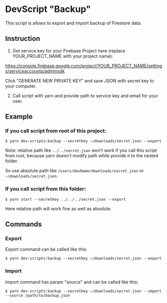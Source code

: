# DevScript "Backup"

This script is allows to export and import backup of Firestore data.

## Instruction

1. Get service key for your Firebase Project here (replace YOUR_PROJECT_NAME with your project name):

https://console.firebase.google.com/project/YOUR_PROJECT_NAME/settings/serviceaccounts/adminsdk

Click "GENERATE NEW PRIVATE KEY" and save JSON with secret key to your computer.

2. Call script with yarn and provide path to service key and email for your user.

## Example

### If you call script from root of this project:

```
$ yarn dev-scripts:backup --secretkey ~/downloads/secret.json --export
```

Note: relative path like `../../secret.json` won't work if you call this
script from root, because yarn doesn't modify path while provide it to
the nested folder.

So use absolute path like `/users/devName/downloads/secret.json` or
`~/downloads/secret.json`.

### If you call script from this folder:

```
$ yarn start --secretkey ../../../secret.json --export
```

Here relative path will work fine as well as absolute.

## Commands

### Export

Export command can be called like this:

```
$ yarn dev-scripts:backup --secretkey ~/downloads/secret.json --export
```

### Import

Import command has param "source" and can be called like this:

```
$ yarn dev-scripts:backup --secretkey ~/downloads/secret.json --import --source /path/to/backup.json
```
